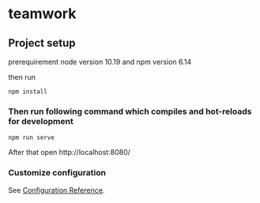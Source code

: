 # teamwork

## Project setup
prerequirement node version 10.19 and npm version 6.14

then run

```
npm install
```

### Then run following command which compiles and hot-reloads for development
```
npm run serve
```

After that open http://localhost:8080/


### Customize configuration
See [Configuration Reference](https://cli.vuejs.org/config/).
